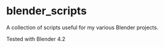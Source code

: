 # blender_scripts
A collection of scripts useful for my various Blender projects.

Tested with Blender 4.2
